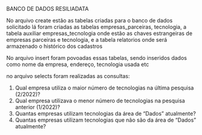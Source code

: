 BANCO DE DADOS RESILIADATA

No arquivo create estão as tabelas criadas para o banco de dados solicitado 
lá foram criadas as tabelas empresas_parceiras, tecnologia, a tabela auxiliar empresas_tecnologia onde estão as chaves estrangeiras de empresas parceiras e tecnologia, 
e a tabela relatorios onde será armazenado o histórico dos cadastros 

No arquivo insert foram povoadas essas tabelas, sendo inseridos dados como nome da empresa, endereço, tecnologia usada etc

no arquivo selects foram realizadas as consultas:

1. Qual empresa utiliza o maior número de tecnologias na última pesquisa
(2/2022)?
2. Qual empresa utilizava o menor número de tecnologias na pesquisa
anterior (1/2022)?
3. Quantas empresas utilizam tecnologias da área de “Dados”
atualmente?
4. Quantas empresas utilizam tecnologias que não são da área de
“Dados” atualmente?
